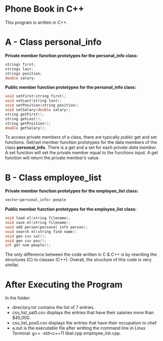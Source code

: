 # Phone Book in C++
This program is written in C++.

# A - Class personal_info
**Private member function prototypes for the personal_info class:** 
```C++
strings first;                           
strings last;                        
strings position;                        
double salary;                 
```
**Public member function prototypes for the personal_info class:**                              
```C++
void setFirst(string first);                                  
void setLast(string last);                    
void setPosition(string position);                      
void setSalary(double salary);                      
string getFirst();                                
string getLast();                           
string getPosition();                           
double getSalary();                           
```
To access private members of a class, there are typically *public* get and set functions. Get/set member function prototypes for the data members of the class **personal_info**. There is a get and a set for each *private data member*.
A set function will set the private member equal to the functions input.
A get function will return the private member’s value.

# B - Class employee_list
**Private member function prototypes for the employee_list class:** 
```C++
vector<personal_info> people
```
**Public member function prototypes for the employee_list class:** 
```C++
void load el(string filename);
void save el(string filename);
void add person(personal info person);
void search el(string find name);
void gen csv sal();
void gen csv pos();
int get num people();
```
The only difference between the code written in C & C++ is by rewriting the structures (C) to classes (C++).
Overall, the structure of this code is very similar.

# After Executing the Program
In the folder:
* directory.txt contains the list of 7 entries.
* csv_list_sal0.csv displays the entries that have their salaries more than $45,000.
* csv_list_pos0.csv displays the entries that have their occupation to chef.
* a.out is the executable file after writting the command line in Linux Terminal: g++ -std=c++11 libel.cpp employee_list.cpp.               
